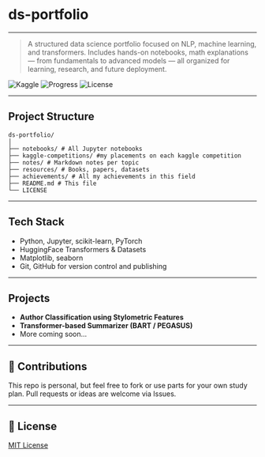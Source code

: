 # ds-portfolio

---

> A structured data science portfolio focused on NLP, machine learning, and transformers. Includes hands-on notebooks, math explanations — from fundamentals to advanced models — all organized for learning, research, and future deployment.

![Kaggle](https://img.shields.io/badge/Kaggle-Active-blue)
![Progress](https://img.shields.io/badge/Status-Ongoing-success)
![License](https://img.shields.io/badge/License-MIT-green)

---

## Project Structure
```
ds-portfolio/
│
├── notebooks/ # All Jupyter notebooks
├── kaggle-competitions/ #my placements on each kaggle competition
├── notes/ # Markdown notes per topic
├── resources/ # Books, papers, datasets
├── achievements/ # All my achievements in this field
├── README.md # This file
└── LICENSE
```
---

## Tech Stack

- Python, Jupyter, scikit-learn, PyTorch
- HuggingFace Transformers & Datasets
- Matplotlib, seaborn
- Git, GitHub for version control and publishing

---

## Projects

- **Author Classification using Stylometric Features**
- **Transformer-based Summarizer (BART / PEGASUS)**
-  More coming soon...

---

## 🤝 Contributions

This repo is personal, but feel free to fork or use parts for your own study plan. Pull requests or ideas are welcome via Issues.

---

## 📜 License

[MIT License](./LICENSE)
